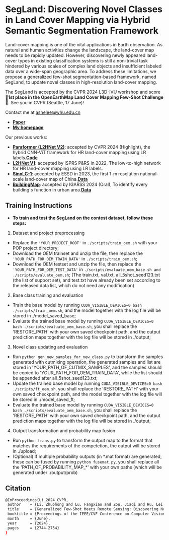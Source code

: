 # SegLand: Discovering Novel Classes in Land Cover Mapping via Hybrid Semantic Segmentation Framework
Land-cover mapping is one of the vital applications in Earth observation. As natural and human activities change the landscape, the land-cover map needs to be rapidly updated. However, discovering newly appeared land-cover types in existing classification systems is still a non-trivial task hindered by various scales of complex land objects and insufficient labeled data over a wide-span geographic area. To address these limitations, we propose a generalized few-shot segmentation-based framework, named SegLand, to update novel classes in high-resolution land-cover mapping. 

The SegLand is accepted by the CVPR 2024 L3D-IVU workshop and score **:rocket:1st place in the OpenEarthMap Land Cover Mapping Few-Shot Challenge:rocket:**. See you in CVPR (Seattle, 17 June)!

Contact me at ashelee@whu.edu.cn
* [**Paper**]([https://arxiv.org/abs/2403.02746](https://openaccess.thecvf.com/content/CVPR2024W/L3D-IVU/papers/Li_Generalized_Few-Shot_Meets_Remote_Sensing_Discovering_Novel_Classes_in_Land_CVPRW_2024_paper.pdf))
* [**My homepage**](https://lizhuohong.github.io/lzh/)
  
Our previous works:
* [**Paraformer (L2HNet V2)**](https://openaccess.thecvf.com/content/CVPR2024/papers/Li_Learning_without_Exact_Guidance_Updating_Large-scale_High-resolution_Land_Cover_Maps_CVPR_2024_paper.pdf): accepted by CVPR 2024 (Highlight), the hybrid CNN-ViT framework for HR land-cover mapping using LR labels.[**Code**](https://github.com/LiZhuoHong/Paraformer/)
* [**L2HNet V1**](https://www.sciencedirect.com/science/article/abs/pii/S0924271622002180): accepted by ISPRS P&RS in 2022, The low-to-high network for HR land-cover mapping using LR labels.
* [**SinoLC-1**](https://essd.copernicus.org/articles/15/4749/2023/): accepted by ESSD in 2023, the first 1-m resolution national-scale land-cover map of China.[**Data**](https://zenodo.org/record/7821068)
* [**BuildingMap**](https://arxiv.org/abs/2403.02746): accepted by IGARSS 2024 (Oral), To identify every building's function in urban area.[**Data**](https://github.com/LiZhuoHong/BuildingMap/)


## Training Instructions

* **To train and test the SegLand on the contest dataset, follow these steps:**
1. Dataset and project preprocessing
*  Replace the `'YOUR_PROJECT_ROOT'` in `./scripts/train_oem.sh` with your POP project directory;
*  Download the OEM trainset and unzip the file, then replace the `'YOUR_PATH_FOR_OEM_TRAIN_DATA'` in `./scripts/train_oem.sh`;
*  Download the OEM testset and unzip the file, then replace the `'YOUR_PATH_FOR_OEM_TEST_DATA'` in `./scripts/evaluate_oem_base.sh and ./scripts/evaluate_oem.sh`;
(The train.txt, val.txt, all_5shot_seed123.txt (the list of support set), and test.txt have already been set according to the released data list, which do not need any modification)

2. Base class training and evaluation
*  Train the base model by running `CUDA_VISIBLE_DEVICES=0 bash ./scripts/train_oem.sh`, and the model together with the log file will be stored in ./model_saved_base;
*  Evaluate the trained base model by running `CUDA_VISIBLE_DEVICES=0 bash ./scripts/evaluate_oem_base.sh`, you shall replace the 'RESTORE_PATH' with your own saved checkpoint path, and the output prediction maps together with the log file will be stored in ./output;

3. Novel class updating and evaluation
*  Run `python gen_new_samples_for_new_class.py` to transform the samples generated with cutmixing operation, the generated samples and list are stored in 'YOUR_PATH_OF_CUTMIX_SAMPLES', and the samples should be copied to 'YOUR_PATH_FOR_OEM_TRAIN_DATA', while the list should be appended after all_5shot_seed123.txt;
*  Update the trained base model by running `CUDA_VISIBLE_DEVICES=0 bash ./scripts/ft_oem.sh`, you shall replace the 'RESTORE_PATH' with your own saved checkpoint path, and the model together with the log file will be stored in ./model_saved_ft;
*  Evaluate the trained base model by running `CUDA_VISIBLE_DEVICES=0 bash ./scripts/evaluate_oem_base.sh`, you shall replace the 'RESTORE_PATH' with your own saved checkpoint path, and the output prediction maps together with the log file will be stored in ./output;

4. Output transformation and probability map fusion
*  Run `python trans.py` to transform the output map to the format that matches the requirements of the competetion, the output will be stored in ./upload;
* (Optional) If multiple probability outputs (in *.mat format) are generated, these can be fused by running `python fusemat.py`, you shall replace all the 'PATH_OF_PROBABILITY_MAP_\*' with your own paths (which will be generated under ./output/prob)

 
Citation
-------
   ```bash
@InProceedings{Li_2024_CVPR,
    author    = {Li, Zhuohong and Lu, Fangxiao and Zou, Jiaqi and Hu, Lei and Zhang, Hongyan},
    title     = {Generalized Few-Shot Meets Remote Sensing: Discovering Novel Classes in Land Cover Mapping via Hybrid Semantic Segmentation Framework},
    booktitle = {Proceedings of the IEEE/CVF Conference on Computer Vision and Pattern Recognition (CVPR) Workshops},
    month     = {June},
    year      = {2024},
    pages     = {2744-2754}
}

